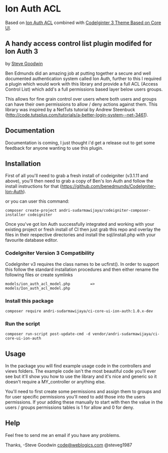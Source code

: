 # Ion Auth ACL
Based on [Ion Auth ACL](https://github.com/weblogics/Codeigniter-Ion-Auth-ACL) combined with [CodeIginter 3 Theme Based on Core UI](https://packagist.org/packages/andri-sudarmawijaya/theme-core-ui).

## A handy access control list plugin modifed for Ion Auth 3
by [Steve Goodwin](https://uk.linkedin.com/pub/steve-goodwin/11/979/91a)

Ben Edmunds did an amazing job at putting together a secure and well documented authentication system called Ion Auth, further to this I required a plugin which would work with this library and provide a full ACL (Access Control List) which add's a full permissions based layer below users groups.

This allows for fine grain control over users where both users and groups can have their own permissions to allow / deny actions against them. This library was inspired by a NetTuts tutorial by Andrew Steenbuck (http://code.tutsplus.com/tutorials/a-better-login-system--net-3461).

## Documentation
Documentation is coming, I just thought i'd get a release out to get some feedback for anyone wanting to use this plugin.

## Installation
First of all you'll need to grab a fresh install of codeigniter (v3.1.11 and above), you'll then need to grab a copy of Ben's Ion Auth and follow the install instructions for that (https://github.com/benedmunds/CodeIgniter-Ion-Auth).

or you can user this command:
```
composer create-project andri-sudarmawijaya/codeigniter-composer-installer codeigniter
```

Once you've got Ion Auth successfully integrated and working with your existing project or fresh install of CI then just grab this repo and overlay the files in their respective directories and install the sql/install.php with your favourite database editor.

### CodeIgniter Version 3 Compatibility
CodeIgniter v3 requires the class names to be ucfirst().  In order to support this follow the standard installation procedures and then either rename the following files or create symlinks

	models/ion_auth_acl_model.php         =>   models/Ion_auth_acl_model.php

### Install this package
```
composer require andri-sudarmawijaya/ci-core-ui-ion-auth:1.0.x-dev
```

### Run the script
```
composer run-script post-update-cmd -d vendor/andri-sudarmawijaya/ci-core-ui-ion-auth
```

## Usage

In the package you will find example usage code in the controllers and views
folders.  The example code isn't the most beautiful code you'll ever see but
it'll show you how to use the library and it's nice and generic so it doesn't
require a MY_controller or anything else.

You'll need to first create some permissions and assign them to groups and for user specific permissions you'll need to add those into the users permissions. If your adding these manually to start with then the value in the users / groups permissions tables is 1 for allow and 0 for deny.

## Help

Feel free to send me an email if you have any problems.


Thanks,
-Steve Goodwin
 code@weblogics.com
 @steveg1987
